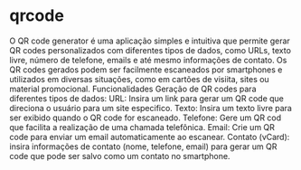 # qrcode
O QR code generator é uma aplicação simples e intuitiva que permite gerar QR codes personalizados com diferentes tipos de dados, como URLs, texto livre, número de telefone, emails e até mesmo informações de contato. Os QR codes gerados podem ser facilmente escaneados por smartphones e utilizados em diversas situações, como em cartões de visiita, sites ou material promocional.
Funcionalidades Geração de QR codes para diferentes tipos de dados:
URL: Insira um link para gerar um QR code que direciona o usuário para um site especifico. Texto: Insira um texto livre para ser exibido quando o QR code for escaneado. Telefone: Gere um QR cod que facilita a realização de uma chamada telefônica. Email: Crie um QR code para enviar um email automaticamente ao escanear. Contato (vCard): insira informações de contato (nome, telefone, email) para gerar um QR code que pode ser salvo como um contato no smartphone.
